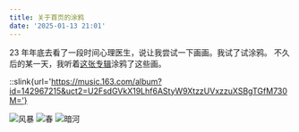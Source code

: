 ```yaml
---
title: 关于首页的涂鸦
date: '2025-01-13 21:01'
---
```


23 年年底去看了一段时间心理医生，说让我尝试一下画画。我试了试涂鸦。
不久后的某一天，我听着[这张专辑](https://music.163.com/album?id=142967215&uct2=U2FsdGVkX19Lhf6AStyW9XtzzUVxzzuXSBgTGfM730M=)涂鸦了这些画。

::slink{url='https://music.163.com/album?id=142967215&uct2=U2FsdGVkX19Lhf6AStyW9XtzzUVxzzuXSBgTGfM730M='}

![风暴](/blog/images/tuya.png)
![春](/blog/images/tuya-2.png)
![暗河](/blog/images/tuya-3.png)
